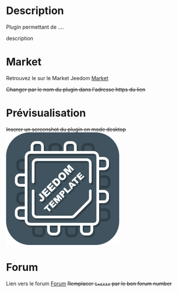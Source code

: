 # Description

Plugin permettant de ....

description

# Market

Retrouvez le sur le Market Jeedom [Market](https://www.jeedom.com/market/index.php?v=d&p=market&type=plugin&&name=<Plugin>)

~~Changer <Plugin> par le nom du plugin dans l'adresse https du lien~~

# Prévisualisation

~~Inserer un screenshot du plugin en mode desktop~~
![scrennshot1](../images/template_icon.png)

# Forum

Lien vers le forum [Forum](https://www.jeedom.com/forum/viewtopic.php?t=xxxx)
~~Remplacer `t=xxxx` par le bon forum number~~
